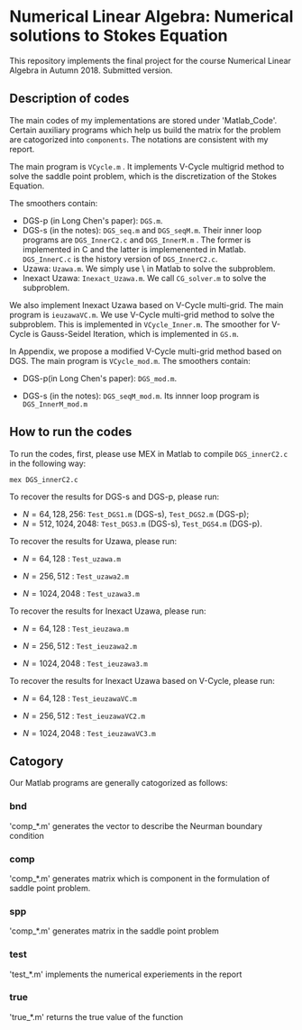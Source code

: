 # Numerical Linear Algebra: Numerical solutions to Stokes Equation

This repository implements the final project for the course Numerical Linear Algebra in Autumn 2018. Submitted version.



## Description of codes

The main codes of my implementations are stored under 'Matlab_Code'. Certain auxiliary programs which help us build the matrix for the problem are catogorized into `components`. The notations are consistent with my report. 



The main program is `VCycle.m` . It implements V-Cycle multigrid method to solve the saddle point problem, which is the discretization of the Stokes Equation. 

The smoothers contain:

- DGS-p (in Long Chen's paper): `DGS.m`.
- DGS-s (in the notes): `DGS_seq.m` and `DGS_seqM.m`. Their inner loop programs are `DGS_InnerC2.c` and `DGS_InnerM.m` . The former is implemented in C and the latter is implemenented in Matlab. `DGS_InnerC.c` is the history version of `DGS_InnerC2.c`. 
- Uzawa: `Uzawa.m`. We simply use \ in Matlab to solve the subproblem.
- Inexact Uzawa: `Inexact_Uzawa.m`. We call `CG_solver.m` to solve the subproblem.



We also implement Inexact Uzawa based on V-Cycle multi-grid. The main program is `ieuzawaVC.m`. We use V-Cycle multi-grid method to solve the subproblem. This is implemented in `VCycle_Inner.m`. The smoother for V-Cycle is Gauss-Seidel Iteration, which is implemented in `GS.m`.



In Appendix, we propose a modified V-Cycle multi-grid method based on DGS. The main program is `VCycle_mod.m`. The smoothers contain:

- DGS-p(in Long Chen's paper): `DGS_mod.m`.

- DGS-s (in the notes): `DGS_seqM_mod.m`. Its innner loop program is `DGS_InnerM_mod.m`



## How to run the codes

To run the codes, first, please use MEX in Matlab to compile `DGS_innerC2.c` in the following way:

`mex DGS_innerC2.c`

To recover the results for DGS-s and DGS-p, please run:

- $N=64, 128, 256$: `Test_DGS1.m` (DGS-s), `Test_DGS2.m` (DGS-p);
- $N=512, 1024, 2048$: `Test_DGS3.m` (DGS-s), `Test_DGS4.m` (DGS-p).

To recover the results for Uzawa, please run:

- $N = 64, 128$ : `Test_uzawa.m`

- $N = 256, 512$ : `Test_uzawa2.m`

- $N = 1024, 2048$ : `Test_uzawa3.m`

To recover the results for Inexact Uzawa, please run:

- $N = 64, 128$ : `Test_ieuzawa.m`

- $N = 256, 512$ : `Test_ieuzawa2.m`

- $N = 1024, 2048$ : `Test_ieuzawa3.m`

To recover the results for Inexact Uzawa based on V-Cycle, please run:

- $N = 64, 128$ : `Test_ieuzawaVC.m`

- $N = 256, 512$ : `Test_ieuzawaVC2.m`

- $N = 1024, 2048$ : `Test_ieuzawaVC3.m`



## Catogory

Our Matlab programs are generally catogorized as follows:

### bnd

'comp_*.m' generates the vector to describe the Neurman boundary condition

### comp

'comp_*.m' generates matrix which is component in the formulation of saddle point problem.

### spp

'comp_*.m' generates matrix in the saddle point problem

### test 

'test_*.m' implements the numerical experiements in the report

### true

'true_*.m' returns the true value of the function

